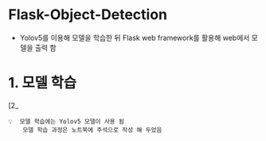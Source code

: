 # Flask-Object-Detection 
- Yolov5를 이용해 모델을 학습한 뒤 Flask web framework를 활용해 web에서 모델을 출력 함 

# 1. 모델 학습 
[2_
```
💡  모델 학습에는 Yolov5 모델이 사용 됨
    모델 학습 과정은 노트북에 주석으로 작성 해 두었음 
    
```
